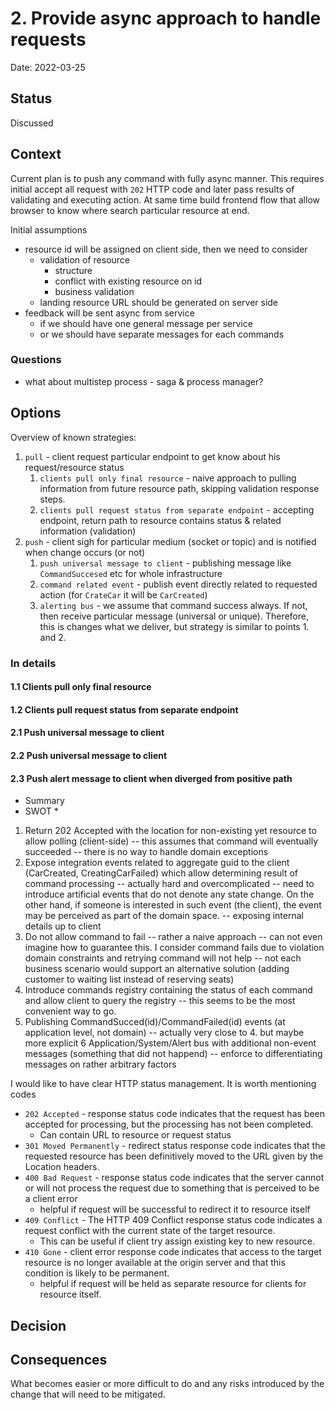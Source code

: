 # 2. Provide async approach to handle requests 

Date: 2022-03-25

## Status

Discussed

## Context

Current plan is to push any command with fully async manner. This requires initial accept all request with `202` HTTP code and later pass results of validating and executing action.
At same time build frontend flow that allow browser to know where search particular resource at end. 

Initial assumptions
* resource id will be assigned on client side, then we need to consider
  * validation of resource
    * structure
    * conflict with existing resource on id
    * business validation
  * landing resource URL should be generated on server side
* feedback will be sent async from service
  * if we should have one general message per service
  * or we should have separate messages for each commands

### Questions
* what about multistep process - saga & process manager?

## Options

Overview of known strategies:

1. `pull` - client request particular endpoint to get know about his request/resource status
   1. `clients pull only final resource` - naive approach to pulling information from future resource path, skipping validation response steps.
   2. `clients pull request status from separate endpoint` - accepting endpoint, return path to resource contains status & related information (validation)
2. `push` - client sigh for particular medium (socket or topic) and is notified when change occurs (or not)
   1. `push universal message to client` - publishing message like `CommandSuccesed` etc for whole infrastructure
   2. `command related event` - publish event directly related to requested action (for `CrateCar` it will be `CarCreated`)
   3. `alerting bus` - we assume that command success always. If not, then receive particular message (universal or unique). Therefore, this is changes what we deliver, but strategy is similar to points 1. and 2.  

### In details

#### 1.1 Clients pull only final resource
#### 1.2 Clients pull request status from separate endpoint
#### 2.1 Push universal message to client
#### 2.2 Push universal message to client
#### 2.3 Push alert message to client when diverged from positive path


* Summary
* SWOT
  * 

1. Return 202 Accepted with the location for non-existing yet resource to allow polling (client-side)
   -- this assumes that command will eventually succeeded
   -- there is no way to handle domain exceptions
2. Expose integration events related to aggregate guid to the client (CarCreated, CreatingCarFailed) which allow determining result of command processing
   -- actually hard and overcomplicated
   -- need to introduce artificial events that do not denote any state change. On the other hand, if someone is interested in such event (the client), the event may be perceived as part of the domain space.
   -- exposing internal details up to client
3. Do not allow command to fail
   -- rather a naive approach
   -- can not even imagine how to guarantee this. I consider command fails due to violation domain constraints and retrying command will not help
   -- not each business scenario would support an alternative solution (adding customer to waiting list instead of reserving seats)
4. Introduce commands registry containing the status of each command and allow client to query the registry
   -- this seems to be the most convenient way to go.
5. Publishing CommandSucced(id)/CommandFailed(id) events (at application level, not domain)
   -- actually very close to 4. but maybe more explicit
   6 Application/System/Alert bus with additional non-event messages (something that did not happend)
   -- enforce to differentiating messages on rather arbitrary factors

I would like to have clear HTTP status management. It is worth mentioning codes
* `202 Accepted` - response status code indicates that the request has been accepted for processing, but the processing has not been completed. 
  * Can contain URL to resource or request status 
* `301 Moved Permanently` - redirect status response code indicates that the requested resource has been definitively moved to the URL given by the Location headers.
* `400 Bad Request` - response status code indicates that the server cannot or will not process the request due to something that is perceived to be a client error
  * helpful if request will be successful to redirect it to resource itself
* `409 Conflict` - The HTTP 409 Conflict response status code indicates a request conflict with the current state of the target resource.
  * This can be useful if client try assign existing key to new resource.
* `410 Gone` - client error response code indicates that access to the target resource is no longer available at the origin server and that this condition is likely to be permanent.
  * helpful if request will be held as separate resource for clients for resource itself.

## Decision

## Consequences

What becomes easier or more difficult to do and any risks introduced by the change that will need to be mitigated.
